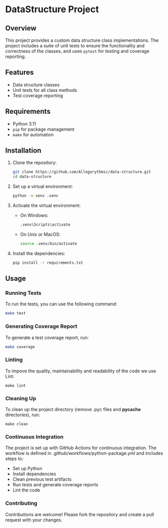# DataStructure Project

## Overview

This project provides a custom data structure class implementations. The project includes a suite of unit tests to 
ensure the functionality and correctness of the classes, and uses `pytest` for testing and coverage reporting.

## Features

- Data structure classes
- Unit tests for all class methods
- Test coverage reporting

## Requirements

- Python 3.11
- `pip` for package management
- `make` for automation

## Installation

1. Clone the repository:
    ```sh
    git clone https://github.com/Allegorythmic/data-structure.git
    cd data-structure
    ```

2. Set up a virtual environment:
    ```sh
    python -m venv .venv
    ```

3. Activate the virtual environment:
    - On Windows:
        ```sh
        .venv\Scripts\activate
        ```
    - On Unix or MacOS:
        ```sh
        source .venv/bin/activate
        ```

4. Install the dependencies:
    ```sh
    pip install -r requirements.txt
    ```

## Usage

### Running Tests

To run the tests, you can use the following command:
```sh
make test
```

### Generating Coverage Report

To generate a test coverage report, run:
```sh
make coverage
```

### Linting

To impove the quality, maintainability and readability of the code we use Lint:
```shell
make lint
```

### Cleaning Up

To clean up the project directory (remove .pyc files and __pycache__ directories), run:
```shell
make clean
```

### Continuous Integration

The project is set up with GitHub Actions for continuous integration. 
The workflow is defined in .github/workflows/python-package.yml and includes steps to:

- Set up Python
- Install dependencies
- Clean previous test artifacts
- Run tests and generate coverage reports
- Lint the code

### Contributing

Contributions are welcome! Please fork the repository and create a pull request with your changes.
